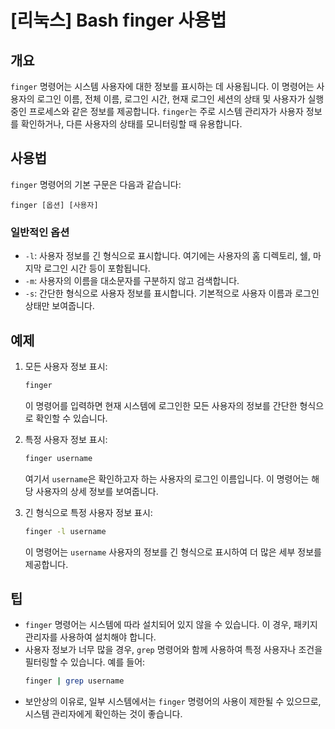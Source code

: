 # [리눅스] Bash finger 사용법

## 개요
`finger` 명령어는 시스템 사용자에 대한 정보를 표시하는 데 사용됩니다. 이 명령어는 사용자의 로그인 이름, 전체 이름, 로그인 시간, 현재 로그인 세션의 상태 및 사용자가 실행 중인 프로세스와 같은 정보를 제공합니다. `finger`는 주로 시스템 관리자가 사용자 정보를 확인하거나, 다른 사용자의 상태를 모니터링할 때 유용합니다.

## 사용법
`finger` 명령어의 기본 구문은 다음과 같습니다:

```
finger [옵션] [사용자]
```

### 일반적인 옵션
- `-l`: 사용자 정보를 긴 형식으로 표시합니다. 여기에는 사용자의 홈 디렉토리, 쉘, 마지막 로그인 시간 등이 포함됩니다.
- `-m`: 사용자의 이름을 대소문자를 구분하지 않고 검색합니다.
- `-s`: 간단한 형식으로 사용자 정보를 표시합니다. 기본적으로 사용자 이름과 로그인 상태만 보여줍니다.

## 예제
1. 모든 사용자 정보 표시:
   ```bash
   finger
   ```
   이 명령어를 입력하면 현재 시스템에 로그인한 모든 사용자의 정보를 간단한 형식으로 확인할 수 있습니다.

2. 특정 사용자 정보 표시:
   ```bash
   finger username
   ```
   여기서 `username`은 확인하고자 하는 사용자의 로그인 이름입니다. 이 명령어는 해당 사용자의 상세 정보를 보여줍니다.

3. 긴 형식으로 특정 사용자 정보 표시:
   ```bash
   finger -l username
   ```
   이 명령어는 `username` 사용자의 정보를 긴 형식으로 표시하여 더 많은 세부 정보를 제공합니다.

## 팁
- `finger` 명령어는 시스템에 따라 설치되어 있지 않을 수 있습니다. 이 경우, 패키지 관리자를 사용하여 설치해야 합니다.
- 사용자 정보가 너무 많을 경우, `grep` 명령어와 함께 사용하여 특정 사용자나 조건을 필터링할 수 있습니다. 예를 들어:
  ```bash
  finger | grep username
  ```
- 보안상의 이유로, 일부 시스템에서는 `finger` 명령어의 사용이 제한될 수 있으므로, 시스템 관리자에게 확인하는 것이 좋습니다.